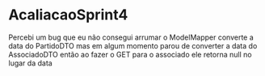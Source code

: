 # AcaliacaoSprint4

Percebi um bug que eu não consegui arrumar o ModelMapper converte a data do PartidoDTO mas em algum momento parou de converter a data do AssociadoDTO então ao fazer o GET para o associado ele retorna null no lugar da data
